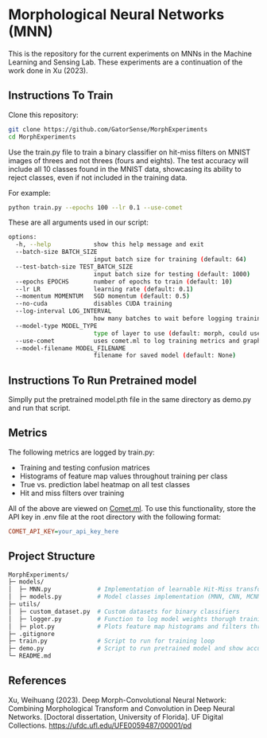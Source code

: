 # Morphological Neural Networks (MNN)

This is the repository for the current experiments on MNNs in the Machine Learning and Sensing Lab. These experiments are a continuation of the work done in Xu (2023).

## Instructions To Train

Clone this repository:
```bash
git clone https://github.com/GatorSense/MorphExperiments
cd MorphExperiments
```

Use the train.py file to train a binary classifier on hit-miss filters on MNIST images of threes and not threes (fours and eights). The test accuracy will include all 10 classes found in the MNIST data, showcasing its ability to reject classes, even if not included in the training data.

For example:

```bash
python train.py --epochs 100 --lr 0.1 --use-comet
```

These are all arguments used in our script:

```bash
options:
  -h, --help            show this help message and exit
  --batch-size BATCH_SIZE
                        input batch size for training (default: 64)
  --test-batch-size TEST_BATCH_SIZE
                        input batch size for testing (default: 1000)
  --epochs EPOCHS       number of epochs to train (default: 10)
  --lr LR               learning rate (default: 0.1)
  --momentum MOMENTUM   SGD momentum (default: 0.5)
  --no-cuda             disables CUDA training
  --log-interval LOG_INTERVAL
                        how many batches to wait before logging training status
  --model-type MODEL_TYPE
                        type of layer to use (default: morph, could use conv or MCNN)
  --use-comet           uses comet.ml to log training metrics and graphics
  --model-filename MODEL_FILENAME
                        filename for saved model (default: None)
```

## Instructions To Run Pretrained model

Simplly put the pretrained model.pth file in the same directory as demo.py and run that script.

## Metrics

The following metrics are logged by train.py:
  - Training and testing confusion matrices
  - Histograms of feature map values throughout training per class
  - True vs. prediction label heatmap on all test classes
  - Hit and miss filters over training

All of the above are viewed on [Comet.ml](https://www.comet.ml). To use this functionality, store the API key in .env file at the root directory with the following format:

```ini
COMET_API_KEY=your_api_key_here
```

## Project Structure

```bash
MorphExperiments/
├─ models/
│  ├─ MNN.py             # Implementation of learnable Hit-Miss transformation
│  ├─ models.py          # Model classes implementation (MNN, CNN, MCNN)
├─ utils/
│  ├─ custom_dataset.py  # Custom datasets for binary classifiers
│  ├─ logger.py          # Function to log model weights thorugh training
│  ├─ plot.py            # Plots feature map histograms and filters through training
├─ .gitignore
├─ train.py              # Script to run for training loop
├─ demo.py               # Script to run pretrained model and show accuracy
└─ README.md
```

## References
Xu, Weihuang (2023). Deep Morph-Convolutional Neural Network: Combining Morphological Transform and Convolution in Deep Neural Networks. [Doctoral dissertation, University of Florida]. UF Digital Collections. https://ufdc.ufl.edu/UFE0059487/00001/pd
